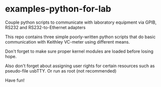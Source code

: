 # examples-python-for-lab
Couple python scripts to communicate with laboratory equipment via GPIB, RS232 and RS232-to-Ethernet adapters

This repo contains three simple poorly-written python scripts that do basic communication with Keithley VC-meter using different means.

Don't forget to make sure proper kernel modules are loaded before losing hope.

Also don't forget about assigning user rights for certain resources such as pseudo-file usbTTY. Or run as root (not recommended)

Have fun!
